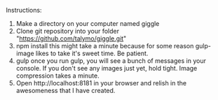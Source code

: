 Instructions:

1. Make a directory on your computer named giggle 
2. Clone git repository into your folder "https://github.com/talymo/giggle.git"
3. npm install
  this might take a minute because for some reason gulp-image likes to take it's sweet time. Be patient.
4. gulp
  once you run gulp, you will see a bunch of messages in your console. If you don't see any images just yet, hold tight. Image compression takes a minute.
5. Open http://localhost:8181 in your browser and relish in the awesomeness that I have created.
